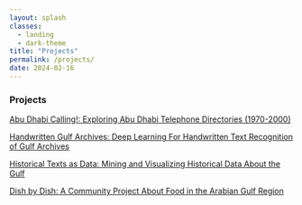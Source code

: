 ```yaml
---
layout: splash
classes:
  - landing
  - dark-theme
title: "Projects"
permalink: /projects/
date: 2024-02-16
---
```


### Projects


[Abu Dhabi Calling!: Exploring Abu Dhabi Telephone Directories (1970-2000)](/ADcalling/)
  

[Handwritten Gulf Archives: Deep Learning For Handwritten Text Recognition of Gulf Archives](/htrproject/)


[Historical Texts as Data: Mining and Visualizing Historical Data About the Gulf](/historicaltextsasdata/)
 

[Dish by Dish: A Community Project About Food in the Arabian Gulf Region](/dishbydish/)
